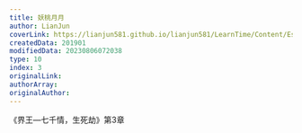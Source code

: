 ```yaml
---
title: 妖桃月月
author: LianJun
coverLink: https://lianjun581.github.io/lianjun581/LearnTime/Content/Essay/3/cover.png
createdData: 201901
modifiedData: 20230806072038
type: 10
index: 3
originalLink:
authorArray:
originalAuthor:
---
```




《界王—七千情，生死劫》第3章
